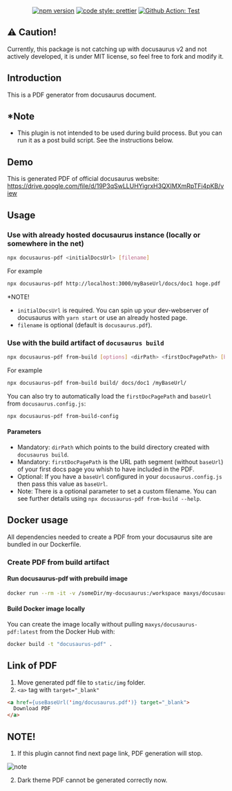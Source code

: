 <p align="center">
  <a href="https://www.npmjs.com/package/docusaurus-pdf">
    <img alt="npm version" src="https://img.shields.io/npm/v/docusaurus-pdf.svg"></a>
  <a href="#badge">
    <img alt="code style: prettier" src="https://img.shields.io/badge/code_style-prettier-ff69b4.svg"></a>
  <a href="https://github.com/KohheePeace/docusaurus-pdf/actions?query=workflow%3ATest">
    <img alt="Github Action: Test" src="https://github.com/KohheePeace/docusaurus-pdf/workflows/Test/badge.svg"></a>
</p>

## ⚠️ Caution!
Currently, this package is not catching up with docusaurus v2 and not actively developed, it is under MIT license, so feel free to fork and modify it.

## Introduction

This is a PDF generator from docusaurus document.

## *Note
- This plugin is not intended to be used during build process. But you can run it as a post build script. See the instructions below.
 

## Demo
This is generated PDF of official docusaurus website:
https://drive.google.com/file/d/19P3qSwLLUHYigrxH3QXIMXmRpTFi4pKB/view

## Usage
### Use with already hosted docusaurus instance (locally or somewhere in the net)
```sh
npx docusaurus-pdf <initialDocsUrl> [filename]
```

For example
```sh
npx docusaurus-pdf http://localhost:3000/myBaseUrl/docs/doc1 hoge.pdf
```

*NOTE!
- `initialDocsUrl` is required. You can spin up your dev-webserver of docusaurus with `yarn start` or use an already hosted page.
- `filename` is optional (default is `docusaurus.pdf`).

### Use with the build artifact of `docusaurus build`

```sh
npx docusaurus-pdf from-build [options] <dirPath> <firstDocPagePath> [baseUrl]
```

For example
```sh
npx docusaurus-pdf from-build build/ docs/doc1 /myBaseUrl/
```

You can also try to automatically load the `firstDocPagePath` and `baseUrl` from `docusaurus.config.js`:

```sh
npx docusaurus-pdf from-build-config
```

#### Parameters
- Mandatory: `dirPath` which points to the build directory created with `docusaurus build`.
- Mandatory: `firstDocPagePath` is the URL path segment (without `baseUrl`) of your first docs page you whish to have included in the PDF.
- Optional: If you have a `baseUrl` configured in your `docusaurus.config.js` then pass this value as `baseUrl`.
- Note: There is a optional parameter to set a custom filename. You can see further details using `npx docusaurus-pdf from-build --help`.

## Docker usage
All dependencies needed to create a PDF from your docusaurus site are bundled in our Dockerfile.

### Create PDF from build artifact
#### Run docusaurus-pdf with prebuild image
```sh
docker run --rm -it -v /someDir/my-docusaurus:/workspace maxys/docusaurus-pdf:latest from-build --no-sandbox -o /workspace/build/docs.pdf /workspace/build docs/doc1 myBaseUrl
```

#### Build Docker image locally
You can create the image locally without pulling `maxys/docusaurus-pdf:latest` from the Docker Hub with:

```sh
docker build -t "docusaurus-pdf" .
```

## Link of PDF
1. Move generated pdf file to `static/img` folder.
2. `<a>` tag with `target="_blank"`
```html
<a href={useBaseUrl('img/docusaurus.pdf')} target="_blank">
  Download PDF
</a>
```

## NOTE!
1. If this plugin cannot find next page link, PDF generation will stop.

![note](https://www.awesomescreenshot.com/upload//1017708/c590bbd9-04a0-4637-7bd3-6b5ba1a4258e.png)

2. Dark theme PDF cannot be generated correctly now.
